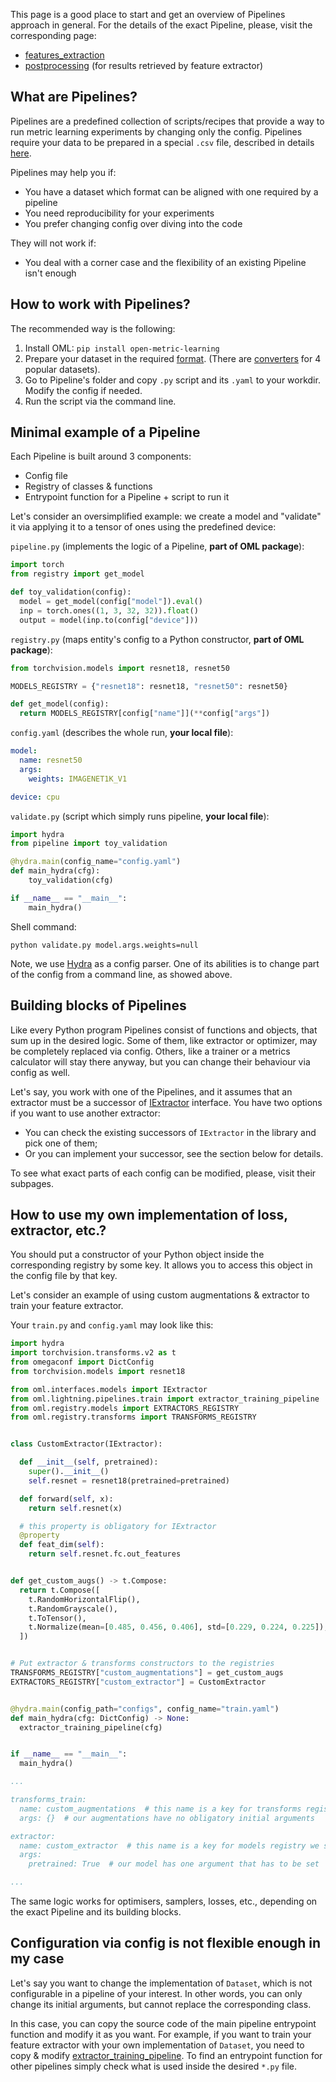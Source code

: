 This page is a good place to start and get an overview of Pipelines approach in general.
For the details of the exact Pipeline, please, visit the corresponding page:
* [features_extraction](https://github.com/OML-Team/open-metric-learning/tree/main/pipelines/features_extraction)
* [postprocessing](https://github.com/OML-Team/open-metric-learning/tree/main/pipelines/postprocessing) (for results retrieved by feature extractor)

## What are Pipelines?

Pipelines are a predefined collection of scripts/recipes that provide a way to run metric learning
experiments by changing only the config.
Pipelines require your data to be prepared in a special `.csv` file, described in details
[here](https://open-metric-learning.readthedocs.io/en/latest/oml/data.html).

Pipelines may help you if:
* You have a dataset which format can be aligned with one required by a pipeline
* You need reproducibility for your experiments
* You prefer changing config over diving into the code

They will not work if:
* You deal with a corner case and the flexibility of an existing Pipeline isn't enough

## How to work with Pipelines?

The recommended way is the following:
1. Install OML: `pip install open-metric-learning`
2. Prepare your dataset in the required [format](https://open-metric-learning.readthedocs.io/en/latest/oml/data.html). (There are [converters](https://github.com/OML-Team/open-metric-learning/tree/main/pipelines/datasets_converters) for 4 popular datasets).
3. Go to Pipeline's folder and copy `.py` script and its `.yaml` to your workdir. Modify the config if needed.
4. Run the script via the command line.

## Minimal example of a Pipeline

Each Pipeline is built around 3 components:
* Config file
* Registry of classes & functions
* Entrypoint function for a Pipeline + script to run it

Let's consider an oversimplified example: we create a model and "validate" it via
applying it to a tensor of ones using the predefined device:

`pipeline.py` (implements the logic of a Pipeline, **part of OML package**):

[comment]:pipeline-start
```python
import torch
from registry import get_model

def toy_validation(config):
  model = get_model(config["model"]).eval()
  inp = torch.ones((1, 3, 32, 32)).float()
  output = model(inp.to(config["device"]))
```
[comment]:pipeline-end

`registry.py` (maps entity's config to a Python constructor, **part of OML package**):

[comment]:registry-start
```python
from torchvision.models import resnet18, resnet50

MODELS_REGISTRY = {"resnet18": resnet18, "resnet50": resnet50}

def get_model(config):
  return MODELS_REGISTRY[config["name"]](**config["args"])
```
[comment]:registry-end

`config.yaml` (describes the whole run, **your local file**):

[comment]:config-start
```yaml
model:
  name: resnet50
  args:
    weights: IMAGENET1K_V1

device: cpu
```
[comment]:config-end

`validate.py` (script which simply runs pipeline, **your local file**):

[comment]:script-start
```python
import hydra
from pipeline import toy_validation

@hydra.main(config_name="config.yaml")
def main_hydra(cfg):
    toy_validation(cfg)

if __name__ == "__main__":
    main_hydra()
```
[comment]:script-end

Shell command:

[comment]:shell-start
```shell
python validate.py model.args.weights=null
```
[comment]:shell-end

Note, we use [Hydra](https://hydra.cc/docs/intro/) as a config parser. One of its abilities
is to change part of the config from a command line, as showed above.

## Building blocks of Pipelines

Like every Python program Pipelines consist of functions and objects, that sum up in the desired logic.
Some of them, like extractor or optimizer, may be completely replaced via config.
Others, like a trainer or a metrics calculator will stay there anyway, but you can change their behaviour
via config as well.

Let's say, you work with one of the Pipelines, and it assumes that an extractor must be a successor of
[IExtractor](https://open-metric-learning.readthedocs.io/en/latest/contents/interfaces.html#iextractor)
interface. You have two options if you want to use another extractor:
* You can check the existing successors of `IExtractor` in the library and pick one of them;
* Or you can implement your successor, see the section below for details.

To see what exact parts of each config can be modified, please, visit their subpages.

## How to use my own implementation of loss, extractor, etc.?

You should put a constructor of your Python object inside the corresponding registry by some key.
It allows you to access this object in the config file by that key.

Let's consider an example of using custom augmentations & extractor to train your feature extractor.

Your `train.py` and `config.yaml` may look like this:
```python
import hydra
import torchvision.transforms.v2 as t
from omegaconf import DictConfig
from torchvision.models import resnet18

from oml.interfaces.models import IExtractor
from oml.lightning.pipelines.train import extractor_training_pipeline
from oml.registry.models import EXTRACTORS_REGISTRY
from oml.registry.transforms import TRANSFORMS_REGISTRY


class CustomExtractor(IExtractor):

  def __init__(self, pretrained):
    super().__init__()
    self.resnet = resnet18(pretrained=pretrained)

  def forward(self, x):
    return self.resnet(x)

  # this property is obligatory for IExtractor
  @property
  def feat_dim(self):
    return self.resnet.fc.out_features


def get_custom_augs() -> t.Compose:
  return t.Compose([
    t.RandomHorizontalFlip(),
    t.RandomGrayscale(),
    t.ToTensor(),
    t.Normalize(mean=[0.485, 0.456, 0.406], std=[0.229, 0.224, 0.225]),
  ])


# Put extractor & transforms constructors to the registries
TRANSFORMS_REGISTRY["custom_augmentations"] = get_custom_augs
EXTRACTORS_REGISTRY["custom_extractor"] = CustomExtractor


@hydra.main(config_path="configs", config_name="train.yaml")
def main_hydra(cfg: DictConfig) -> None:
  extractor_training_pipeline(cfg)


if __name__ == "__main__":
  main_hydra()
```

```yaml
...

transforms_train:
  name: custom_augmentations  # this name is a key for transforms registry we set above
  args: {}  # our augmentations have no obligatory initial arguments

extractor:
  name: custom_extractor  # this name is a key for models registry we set above
  args:
    pretrained: True  # our model has one argument that has to be set

...
```

The same logic works for optimisers, samplers, losses, etc., depending on the exact Pipeline
and its building blocks.

## Configuration via config is not flexible enough in my case

Let's say you want to change the implementation of `Dataset`, which is not configurable
in a pipeline of your interest. In other words, you can only change its initial arguments,
but cannot replace the corresponding class.

In this case, you can copy the source code of the main pipeline
entrypoint function and modify it as you want.
For example, if you want to train your feature extractor with your own implementation of `Dataset`,
you need to copy & modify
[extractor_training_pipeline](https://github.com/OML-Team/open-metric-learning/blob/d3ff382afa89d2c36faa307c4369c0fd4f3c2362/oml/lightning/pipelines/train.py#L60).
To find an entrypoint function for other pipelines simply check what is used inside the desired `*.py` file.
